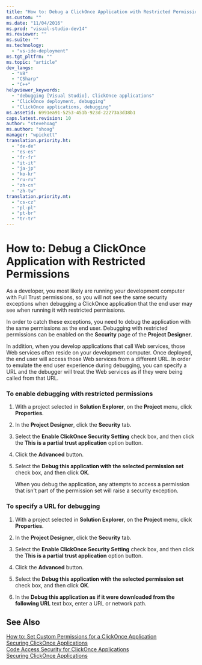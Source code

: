 ```yaml
---
title: "How to: Debug a ClickOnce Application with Restricted Permissions | Microsoft Docs"
ms.custom: ""
ms.date: "11/04/2016"
ms.prod: "visual-studio-dev14"
ms.reviewer: ""
ms.suite: ""
ms.technology: 
  - "vs-ide-deployment"
ms.tgt_pltfrm: ""
ms.topic: "article"
dev_langs: 
  - "VB"
  - "CSharp"
  - "C++"
helpviewer_keywords: 
  - "debugging [Visual Studio], ClickOnce applications"
  - "ClickOnce deployment, debugging"
  - "ClickOnce applications, debugging"
ms.assetid: 6991ea91-5253-451b-923d-22273a3d38b1
caps.latest.revision: 10
author: "stevehoag"
ms.author: "shoag"
manager: "wpickett"
translation.priority.ht: 
  - "de-de"
  - "es-es"
  - "fr-fr"
  - "it-it"
  - "ja-jp"
  - "ko-kr"
  - "ru-ru"
  - "zh-cn"
  - "zh-tw"
translation.priority.mt: 
  - "cs-cz"
  - "pl-pl"
  - "pt-br"
  - "tr-tr"
---
```

# How to: Debug a ClickOnce Application with Restricted Permissions
As a developer, you most likely are running your development computer with Full Trust permissions, so you will not see the same security exceptions when debugging a ClickOnce application that the end user may see when running it with restricted permissions.  
  
 In order to catch these exceptions, you need to debug the application with the same permissions as the end user. Debugging with restricted permissions can be enabled on the **Security** page of the **Project Designer**.  
  
 In addition, when you develop applications that call Web services, those Web services often reside on your development computer. Once deployed, the end user will access those Web services from a different URL. In order to emulate the end user experience during debugging, you can specify a URL and the debugger will treat the Web services as if they were being called from that URL.  
  
### To enable debugging with restricted permissions  
  
1.  With a project selected in **Solution Explorer**, on the **Project** menu, click **Properties**.  
  
2.  In the **Project Designer**, click the **Security** tab.  
  
3.  Select the **Enable ClickOnce Security Setting** check box, and then click the **This is a partial trust application** option button.  
  
4.  Click the **Advanced** button.  
  
5.  Select the **Debug this application with the selected permission set** check box, and then click **OK**.  
  
     When you debug the application, any attempts to access a permission that isn't part of the permission set will raise a security exception.  
  
### To specify a URL for debugging  
  
1.  With a project selected in **Solution Explorer**, on the **Project** menu, click **Properties**.  
  
2.  In the **Project Designer**, click the **Security** tab.  
  
3.  Select the **Enable ClickOnce Security Setting** check box, and then click the **This is a partial trust application** option button.  
  
4.  Click the **Advanced** button.  
  
5.  Select the **Debug this application with the selected permission set** check box, and then click **OK**.  
  
6.  In the **Debug this application as if it were downloaded from the following URL** text box, enter a URL or network path.  
  
## See Also  
 [How to: Set Custom Permissions for a ClickOnce Application](../deployment/how-to-set-custom-permissions-for-a-clickonce-application.md)   
 [Securing ClickOnce Applications](../deployment/securing-clickonce-applications.md)   
 [Code Access Security for ClickOnce Applications](../deployment/code-access-security-for-clickonce-applications.md)   
 [Securing ClickOnce Applications](../deployment/securing-clickonce-applications.md)